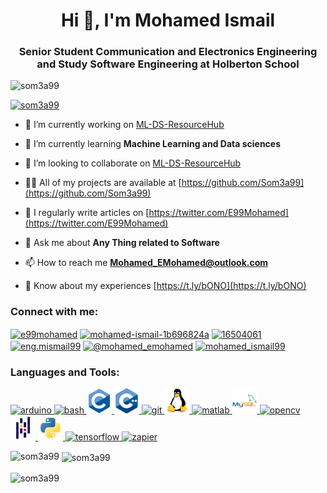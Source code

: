 <h1 align="center">Hi 👋, I'm Mohamed Ismail</h1>
<h3 align="center">Senior Student Communication and Electronics Engineering and Study Software Engineering at Holberton School</h3>

<p align="left"> <img src="https://komarev.com/ghpvc/?username=som3a99&label=Profile%20views&color=0e75b6&style=flat" alt="som3a99" /> </p>

<p align="left"> <a href="https://github.com/ryo-ma/github-profile-trophy"><img src="https://github-profile-trophy.vercel.app/?username=som3a99" alt="som3a99" /></a> </p>

- 🔭 I’m currently working on [ML-DS-ResourceHub](https://github.com/Som3a99/ML-DS-ResourceHub)

- 🌱 I’m currently learning **Machine Learning and Data sciences**

- 👯 I’m looking to collaborate on [ML-DS-ResourceHub](https://github.com/Som3a99/ML-DS-ResourceHub)

- 👨‍💻 All of my projects are available at [https://github.com/Som3a99](https://github.com/Som3a99)

- 📝 I regularly write articles on [https://twitter.com/E99Mohamed](https://twitter.com/E99Mohamed)

- 💬 Ask me about **Any Thing related to Software**

- 📫 How to reach me **Mohamed_EMohamed@outlook.com**

- 📄 Know about my experiences [https://t.ly/bONO](https://t.ly/bONO)

<h3 align="left">Connect with me:</h3>
<p align="left">
<a href="https://twitter.com/e99mohamed" target="blank"><img align="center" src="https://raw.githubusercontent.com/rahuldkjain/github-profile-readme-generator/master/src/images/icons/Social/twitter.svg" alt="e99mohamed" height="30" width="40" /></a>
<a href="https://linkedin.com/in/mohamed-ismail-1b696824a" target="blank"><img align="center" src="https://raw.githubusercontent.com/rahuldkjain/github-profile-readme-generator/master/src/images/icons/Social/linked-in-alt.svg" alt="mohamed-ismail-1b696824a" height="30" width="40" /></a>
<a href="https://stackoverflow.com/users/16504061" target="blank"><img align="center" src="https://raw.githubusercontent.com/rahuldkjain/github-profile-readme-generator/master/src/images/icons/Social/stack-overflow.svg" alt="16504061" height="30" width="40" /></a>
<a href="https://fb.com/eng.mismail99" target="blank"><img align="center" src="https://raw.githubusercontent.com/rahuldkjain/github-profile-readme-generator/master/src/images/icons/Social/facebook.svg" alt="eng.mismail99" height="30" width="40" /></a>
<a href="https://medium.com/@mohamed_emohamed" target="blank"><img align="center" src="https://raw.githubusercontent.com/rahuldkjain/github-profile-readme-generator/master/src/images/icons/Social/medium.svg" alt="@mohamed_emohamed" height="30" width="40" /></a>
<a href="https://www.youtube.com/c/mohamed_ismail99" target="blank"><img align="center" src="https://raw.githubusercontent.com/rahuldkjain/github-profile-readme-generator/master/src/images/icons/Social/youtube.svg" alt="mohamed_ismail99" height="30" width="40" /></a>
</p>

<h3 align="left">Languages and Tools:</h3>
<p align="left"> <a href="https://www.arduino.cc/" target="_blank" rel="noreferrer"> <img src="https://cdn.worldvectorlogo.com/logos/arduino-1.svg" alt="arduino" width="40" height="40"/> </a> <a href="https://www.gnu.org/software/bash/" target="_blank" rel="noreferrer"> <img src="https://www.vectorlogo.zone/logos/gnu_bash/gnu_bash-icon.svg" alt="bash" width="40" height="40"/> </a> <a href="https://www.cprogramming.com/" target="_blank" rel="noreferrer"> <img src="https://raw.githubusercontent.com/devicons/devicon/master/icons/c/c-original.svg" alt="c" width="40" height="40"/> </a> <a href="https://www.w3schools.com/cpp/" target="_blank" rel="noreferrer"> <img src="https://raw.githubusercontent.com/devicons/devicon/master/icons/cplusplus/cplusplus-original.svg" alt="cplusplus" width="40" height="40"/> </a> <a href="https://git-scm.com/" target="_blank" rel="noreferrer"> <img src="https://www.vectorlogo.zone/logos/git-scm/git-scm-icon.svg" alt="git" width="40" height="40"/> </a> <a href="https://www.linux.org/" target="_blank" rel="noreferrer"> <img src="https://raw.githubusercontent.com/devicons/devicon/master/icons/linux/linux-original.svg" alt="linux" width="40" height="40"/> </a> <a href="https://www.mathworks.com/" target="_blank" rel="noreferrer"> <img src="https://upload.wikimedia.org/wikipedia/commons/2/21/Matlab_Logo.png" alt="matlab" width="40" height="40"/> </a> <a href="https://www.mysql.com/" target="_blank" rel="noreferrer"> <img src="https://raw.githubusercontent.com/devicons/devicon/master/icons/mysql/mysql-original-wordmark.svg" alt="mysql" width="40" height="40"/> </a> <a href="https://opencv.org/" target="_blank" rel="noreferrer"> <img src="https://www.vectorlogo.zone/logos/opencv/opencv-icon.svg" alt="opencv" width="40" height="40"/> </a> <a href="https://pandas.pydata.org/" target="_blank" rel="noreferrer"> <img src="https://raw.githubusercontent.com/devicons/devicon/2ae2a900d2f041da66e950e4d48052658d850630/icons/pandas/pandas-original.svg" alt="pandas" width="40" height="40"/> </a> <a href="https://www.python.org" target="_blank" rel="noreferrer"> <img src="https://raw.githubusercontent.com/devicons/devicon/master/icons/python/python-original.svg" alt="python" width="40" height="40"/> </a> <a href="https://www.tensorflow.org" target="_blank" rel="noreferrer"> <img src="https://www.vectorlogo.zone/logos/tensorflow/tensorflow-icon.svg" alt="tensorflow" width="40" height="40"/> </a> <a href="https://zapier.com" target="_blank" rel="noreferrer"> <img src="https://www.vectorlogo.zone/logos/zapier/zapier-icon.svg" alt="zapier" width="40" height="40"/> </a> </p>

<p><img align="left" src="https://github-readme-stats.vercel.app/api/top-langs?username=som3a99&show_icons=true&locale=en&layout=compact" alt="som3a99" /></p>

<p>&nbsp;<img align="center" src="https://github-readme-stats.vercel.app/api?username=som3a99&show_icons=true&locale=en" alt="som3a99" /></p>

<p><img align="center" src="https://github-readme-streak-stats.herokuapp.com/?user=som3a99&" alt="som3a99" /></p>
